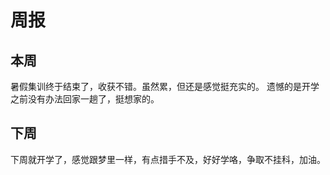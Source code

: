 # 周报 

## 本周
暑假集训终于结束了，收获不错。虽然累，但还是感觉挺充实的。
遗憾的是开学之前没有办法回家一趟了，挺想家的。

## 下周
下周就开学了，感觉跟梦里一样，有点措手不及，好好学咯，争取不挂科，加油。


